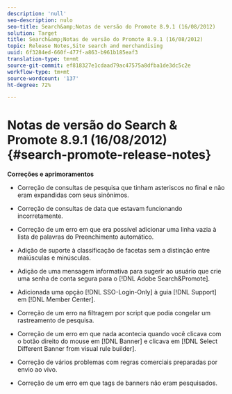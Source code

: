 ```yaml
---
description: 'null'
seo-description: nulo
seo-title: Search&amp;Notas de versão do Promote 8.9.1 (16/08/2012)
solution: Target
title: Search&amp;Notas de versão do Promote 8.9.1 (16/08/2012)
topic: Release Notes,Site search and merchandising
uuid: 6f3284ed-660f-477f-a863-b961b185eaf3
translation-type: tm+mt
source-git-commit: ef818327e1cdaad79ac47575a8dfba1de3dc5c2e
workflow-type: tm+mt
source-wordcount: '137'
ht-degree: 72%

---
```



# Notas de versão do Search &amp; Promote 8.9.1 (16/08/2012){#search-promote-release-notes}

**Correções e aprimoramentos**

* Correção de consultas de pesquisa que tinham asteriscos no final e não eram expandidas com seus sinônimos.
* Correção de consultas de data que estavam funcionando incorretamente.
* Correção de um erro em que era possível adicionar uma linha vazia à lista de palavras do Preenchimento automático.
* Adição de suporte à classificação de facetas sem a distinção entre maiúsculas e minúsculas.
* Adição de uma mensagem informativa para sugerir ao usuário que crie uma senha de conta segura para o [!DNL Adobe Search&Promote].
* Adicionada uma opção [!DNL SSO-Login-Only] à guia [!DNL Support] em [!DNL Member Center].

* Correção de um erro na filtragem por script que podia congelar um rastreamento de pesquisa.
* Correção de um erro em que nada acontecia quando você clicava com o botão direito do mouse em [!DNL Banner] e clicava em [!DNL Select Different Banner from visual rule builder].

* Correção de vários problemas com regras comerciais preparadas por envio ao vivo.
* Correção de um erro em que tags de banners não eram pesquisados.

